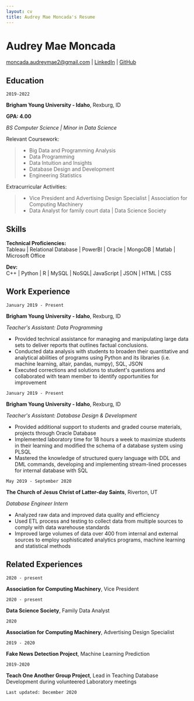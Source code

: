 ```yaml
---
layout: cv
title: Audrey Mae Moncada's Resume
---
```


# Audrey Mae Moncada
<div id="webaddress">
<a href="moncada.audreymae2@gmail.com">moncada.audreymae2@gmail.com</a>
| <a href="https://www.linkedin.com/in/audrey-mae-moncada/">LinkedIn</a>
| <a href="https://github.com/audreymae">GitHub</a>
</div>

<!-- https://www.monique.tech/the-art-of-markdown -->

## Education

`2019-2022`

__Brigham Young University - Idaho__, Rexburg, ID

**GPA: 4.00**





*BS Computer Science* *| Minor in Data Science*

Relevant Coursework:
> * Big Data and Programming Analysis
> * Data Programming
> * Data Intuition and Insights
> * Database Design and Development
> * Engineering Statistics

Extracurricular Activities:
> * Vice President and Advertising Design Specialist | Association for Computing Machinery
> * Data Analyst for family court data | Data Science Society





## Skills

**Technical Proficiencies:** <br /> Tableau | Relational Database | PowerBI | Oracle | MongoDB  | Matlab | Microsoft Office


**Dev:** <br /> C++  | Python  |  R  |  MySQL  | NoSQL| JavaScript | JSON | HTML | CSS



## Work Experience

`January 2019 - Present`

__Brigham Young University - Idaho__, Rexburg, ID

*Teacher's Assistant: Data Programming*

* Provided technical assistance for managing and manipulating large data sets to deliver reports that outlines factual conclusions. 
* Conducted data analysis with students to broaden their quantitative and analytical abilities of programs using Python and its libraries (i.e. machine learning, altair, pandas, numpy), SQL, JSON
* Executed corrections and solutions to student's questions and collaborated with team member to identify opportunities for improvement


`January 2019 - Present`

__Brigham Young University - Idaho__, Rexburg, ID

*Teacher's Assistant: Database Design & Development*

* Provided additional support to students and graded course materials, projects through Oracle Database 
* Implemented laboratory time for 18 hours a week to maximize students in their learning and modified the schema of a database system using PLSQL
* Mastered the knowledge of structured query language with DDL and DML commands, developing and implementing stream-lined processes for internal database with SQL

`May 2019 - September 2020`

__The Church of Jesus Christ of Latter-day Saints__, Riverton, UT

*Database Engineer Intern*
- Analyzed raw data and improved data quality and efficiency
- Used ETL process and testing to collect data from multiple sources to comply with data warehouse standards
- Improved large volumes of data over 400 from internal and external sources to employ sophisticated analytics programs, machine learning and statistical methods


## Related Experiences

`2020 - present`

__Association for Computing Machinery__, Vice President


`2020 - present`

__Data Science Society__, Family Data Analyst


`2020 `

__Association for Computing Machinery__, Advertising Design Specialist


`2019 - 2020`

__Fake News Detection Project__, Machine Learning Prediction


`2019-2020`

__Teach One Another Group Project__, Lead in Teaching Database Development during volunteered Laboratory meetings



`Last updated: December 2020`

